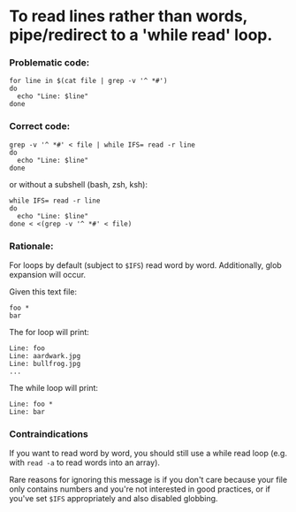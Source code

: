 # To read lines rather than words, pipe/redirect to a 'while read' loop.

### Problematic code:

    for line in $(cat file | grep -v '^ *#')
    do
      echo "Line: $line"
    done

### Correct code:

    grep -v '^ *#' < file | while IFS= read -r line
    do
      echo "Line: $line"
    done

or without a subshell (bash, zsh, ksh):

    while IFS= read -r line
    do
      echo "Line: $line"
    done < <(grep -v '^ *#' < file)

### Rationale:

For loops by default (subject to `$IFS`) read word by word. Additionally, glob expansion will occur.

Given this text file:

    foo *
    bar

The for loop will print:

    Line: foo
    Line: aardwark.jpg
    Line: bullfrog.jpg
    ...

The while loop will print:

    Line: foo *
    Line: bar


### Contraindications

If you want to read word by word, you should still use a while read loop (e.g. with `read -a` to read words into an array).

Rare reasons for ignoring this message is if you don't care because your file only contains numbers and you're not interested in good practices, or if you've set `$IFS` appropriately and also disabled globbing.